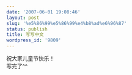 ```yaml
---
date: '2007-06-01 19:08:46'
layout: post
slug: '%e5%86%99%e5%86%99%e4%b8%ad%e6%96%87'
status: publish
title: 写写中文
wordpress_id: '9809'
---
```


祝大家儿童节快乐！  
写完了^^  

